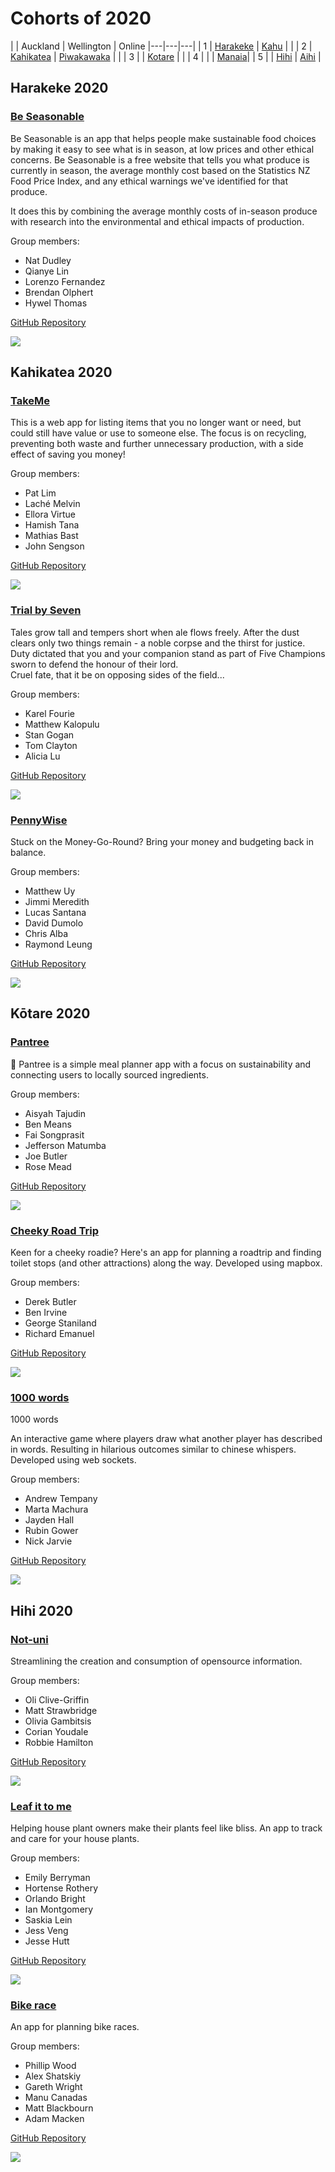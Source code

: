 # Cohorts of 2020

| | Auckland | Wellington | Online
|---|---|---|
| 1    | [Harakeke](#harakeke-2020)   | [Kahu](#kahu-2019)             | |
| 2    | [Kahikatea](#kahikatea-2020) | [Piwakawaka](#piwakawaka-2020) | |
| 3    | <!--[Matai](#matai-2020) -->  | [Kotare](#kotare-2020)         | |
| 4    | <!--[Pohutukawa](#pohutukawa-2020)--> |<!--[Roa](#roa-2020)--> | [Manaia](#manaia-2020)|
| 5    | <!--[Horoeka](#horoeka-2020) -->    | [Hihi](#hihi-2020)       | [Aihi](#aihi-2020)   |

Harakeke 2020
-----------

### [Be Seasonable](https://beseasonable.com/)

Be Seasonable is an app that helps people make sustainable food choices by making it easy to see what is in season, at low prices and other ethical concerns. Be Seasonable is a free website that tells you what produce is currently in season, the average monthly cost based on the Statistics NZ Food Price Index, and any ethical warnings we've identified for that produce.

It does this by combining the average monthly costs of in-season produce with research into the environmental and ethical impacts of production.

Group members:
* Nat Dudley
* Qianye Lin
* Lorenzo Fernandez
* Brendan Olphert
* Hywel Thomas

[GitHub Repository](https://github.com/harakeke-2020/Final-Project-Be-Seasonable)

![](images/2020/be-seasonable.png)



<!-- 
Kahu 2020
--------- -->



Kahikatea 2020
---------

### [TakeMe](https://take-me-nz.herokuapp.com)

This is a web app for listing items that you no longer want or need, but could still have value or use to someone else. The focus is on recycling, preventing both waste and further unnecessary production, with a side effect of saving you money!

Group members:
* Pat Lim
* Laché Melvin
* Ellora Virtue
* Hamish Tana
* Mathias Bast
* John Sengson

[GitHub Repository](https://github.com/kahikatea-2020/take-me)

![](images/2020/take-me.png)


### [Trial by Seven](https://the-name-of-the-game.herokuapp.com/)

Tales grow tall and tempers short when ale flows freely. After the dust clears only two things remain - a noble corpse and the thirst for justice.\
Duty dictated that you and your companion stand as part of Five Champions sworn to defend the honour of their lord.\
Cruel fate, that it be on opposing sides of the field...

Group members:
* Karel Fourie
* Matthew Kalopulu
* Stan Gogan
* Tom Clayton
* Alicia Lu

[GitHub Repository](https://github.com/kahikatea-2020/The-Name-Of-The-Game)

![](images/2020/trial-by-seven.png)



### [PennyWise](https://pennywise-eda.herokuapp.com/#/)

Stuck on the Money-Go-Round? Bring your money and budgeting back in balance.

Group members:
* Matthew Uy
* Jimmi Meredith
* Lucas Santana
* David Dumolo
* Chris Alba
* Raymond Leung

[GitHub Repository](https://github.com/malyz01/pennyWise)

![](images/2020/pennywise.png)


<!-- 
Piwakawaka 2020
--------- -->

## Kōtare 2020

### [Pantree](https://pantree-app.herokuapp.com/)

🌱 Pantree is a simple meal planner app with a focus on sustainability and connecting users to locally sourced ingredients.

Group members:
* Aisyah Tajudin
* Ben Means
* Fai Songprasit
* Jefferson Matumba
* Joe Butler
* Rose Mead

[GitHub Repository](https://github.com/kotare-2020/Pantree)

![](images/2020/pantree.png)

### [Cheeky Road Trip]()

Keen for a cheeky roadie? Here's an app for planning a roadtrip and finding toilet stops (and other attractions) along the way. Developed using mapbox.

Group members:
* Derek Butler
* Ben Irvine
* George Staniland
* Richard Emanuel

[GitHub Repository](https://github.com/kotare-2020/Cheeky-Road-Trip)

![](images/2020/cheeky-road-trip.png)

### [1000 words](https://one-thousand-words-game.herokuapp.com/#/)

1000 words

An interactive game where players draw what another player has described in words. Resulting in hilarious outcomes similar to chinese whispers. Developed using web sockets.

Group members:
* Andrew Tempany
* Marta Machura
* Jayden Hall
* Rubin Gower
* Nick Jarvie

[GitHub Repository](https://github.com/kotare-2020/1000-words)

![](images/2020/1000-words.png)


## Hihi 2020

### [Not-uni](http://not-uni.herokuapp.com/)

Streamlining the creation and consumption of opensource information.

Group members:
* Oli Clive-Griffin
* Matt Strawbridge
* Olivia Gambitsis
* Corian Youdale
* Robbie Hamilton

[GitHub Repository](https://github.com/hihi-2020/Not-Uni)

![](images/2020/not-uni.png)


### [Leaf it to me](http://leaf-it-to-me.herokuapp.com/)

Helping house plant owners make their plants feel like bliss. An app to track and care for your house plants.

Group members:
* Emily Berryman
* Hortense Rothery
* Orlando Bright
* Ian Montgomery
* Saskia Lein
* Jess Veng
* Jesse Hutt

[GitHub Repository](https://github.com/hihi-2020/Leaf-it-to-me)

![](images/2020/leaf-it-to-me.png)

### [Bike race](http://bike-mates.herokuapp.com/)

An app for planning bike races.

Group members:
* Phillip Wood
* Alex Shatskiy
* Gareth Wright
* Manu Canadas
* Matt Blackbourn
* Adam Macken

[GitHub Repository](https://github.com/hihi-2020/bike-race)

![](images/2020/bike-race.png)

